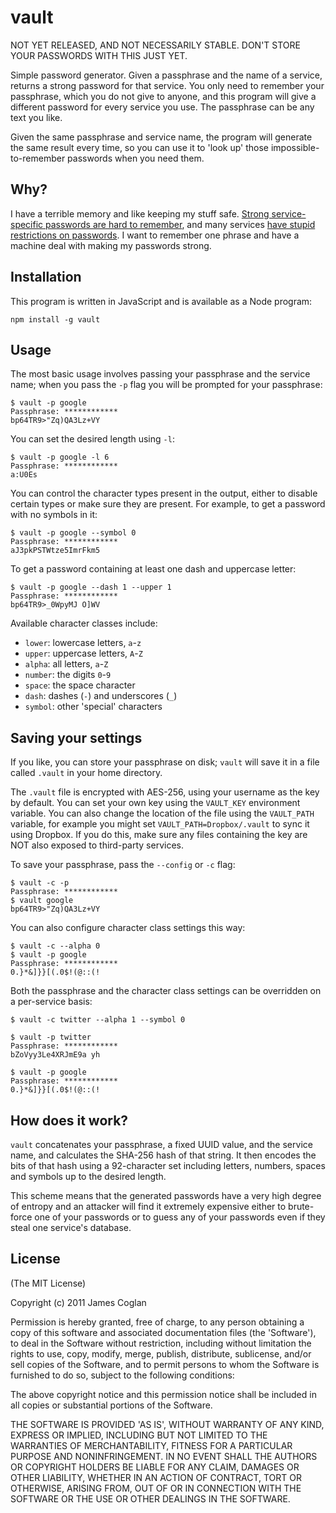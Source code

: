 # vault

NOT YET RELEASED, AND NOT NECESSARILY STABLE. DON'T STORE YOUR PASSWORDS WITH
THIS JUST YET.

Simple password generator. Given a passphrase and the name of a service, returns
a strong password for that service. You only need to remember your passphrase,
which you do not give to anyone, and this program will give a different password
for every service you use. The passphrase can be any text you like.

Given the same passphrase and service name, the program will generate the same
result every time, so you can use it to 'look up' those impossible-to-remember
passwords when you need them.


## Why?

I have a terrible memory and like keeping my stuff safe. [Strong service-specific
passwords are hard to remember](http://xkcd.com/936/), and many services [have
stupid restrictions on passwords](http://me.veekun.com/blog/2011/12/04/fuck-passwords/).
I want to remember one phrase and have a machine deal with making my passwords
strong.


## Installation

This program is written in JavaScript and is available as a Node program:

    npm install -g vault


## Usage

The most basic usage involves passing your passphrase and the service name; when
you pass the `-p` flag you will be prompted for your passphrase:

    $ vault -p google
    Passphrase: ************
    bp64TR9>"Zq)QA3Lz+VY

You can set the desired length using `-l`:

    $ vault -p google -l 6
    Passphrase: ************
    a:U0Es

You can control the character types present in the output, either to disable
certain types or make sure they are present. For example, to get a password with
no symbols in it:

    $ vault -p google --symbol 0
    Passphrase: ************
    aJ3pkPSTWtze5ImrFkm5

To get a password containing at least one dash and uppercase letter:

    $ vault -p google --dash 1 --upper 1
    Passphrase: ************
    bp64TR9>_0WpyMJ O]WV

Available character classes include:

* `lower`: lowercase letters, `a`-`z`
* `upper`: uppercase letters, `A`-`Z`
* `alpha`: all letters, `a`-`Z`
* `number`: the digits `0`-`9`
* `space`: the space character ` `
* `dash`: dashes (`-`) and underscores (`_`)
* `symbol`: other 'special' characters


## Saving your settings

If you like, you can store your passphrase on disk; `vault` will save it in a
file called `.vault` in your home directory.

The `.vault` file is encrypted with AES-256, using your username as the key by
default. You can set your own key using the `VAULT_KEY` environment variable.
You can also change the location of the file using the `VAULT_PATH` variable,
for example you might set `VAULT_PATH=Dropbox/.vault` to sync it using Dropbox.
If you do this, make sure any files containing the key are NOT also exposed to
third-party services.

To save your passphrase, pass the `--config` or `-c` flag:

    $ vault -c -p
    Passphrase: ************
    $ vault google
    bp64TR9>"Zq)QA3Lz+VY

You can also configure character class settings this way:

    $ vault -c --alpha 0
    $ vault -p google
    Passphrase: ************
    0.}*&]}}[(.0$!(@::(!

Both the passphrase and the character class settings can be overridden on a
per-service basis:

    $ vault -c twitter --alpha 1 --symbol 0
    
    $ vault -p twitter
    Passphrase: ************
    bZoVyy3Le4XRJmE9a yh
    
    $ vault -p google
    Passphrase: ************
    0.}*&]}}[(.0$!(@::(!


## How does it work?

`vault` concatenates your passphrase, a fixed UUID value, and the service name,
and calculates the SHA-256 hash of that string. It then encodes the bits of that
hash using a 92-character set including letters, numbers, spaces and symbols up
to the desired length.

This scheme means that the generated passwords have a very high degree of
entropy and an attacker will find it extremely expensive either to brute-force
one of your passwords or to guess any of your passwords even if they steal one
service's database.


## License

(The MIT License)

Copyright (c) 2011 James Coglan

Permission is hereby granted, free of charge, to any person obtaining a copy of
this software and associated documentation files (the 'Software'), to deal in
the Software without restriction, including without limitation the rights to use,
copy, modify, merge, publish, distribute, sublicense, and/or sell copies of the
Software, and to permit persons to whom the Software is furnished to do so,
subject to the following conditions:

The above copyright notice and this permission notice shall be included in all
copies or substantial portions of the Software.

THE SOFTWARE IS PROVIDED 'AS IS', WITHOUT WARRANTY OF ANY KIND, EXPRESS OR
IMPLIED, INCLUDING BUT NOT LIMITED TO THE WARRANTIES OF MERCHANTABILITY, FITNESS
FOR A PARTICULAR PURPOSE AND NONINFRINGEMENT. IN NO EVENT SHALL THE AUTHORS OR
COPYRIGHT HOLDERS BE LIABLE FOR ANY CLAIM, DAMAGES OR OTHER LIABILITY, WHETHER
IN AN ACTION OF CONTRACT, TORT OR OTHERWISE, ARISING FROM, OUT OF OR IN
CONNECTION WITH THE SOFTWARE OR THE USE OR OTHER DEALINGS IN THE SOFTWARE.


